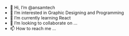 - 👋 Hi, I’m @ansamtech
- 👀 I’m interested in Graphic Designing and Programming
- 🌱 I’m currently learning React
- 💞️ I’m looking to collaborate on ...
- 📫 How to reach me ...

<!---
ansamtech/ansamtech is a ✨ special ✨ repository because its `README.md` (this file) appears on your GitHub profile.
You can click the Preview link to take a look at your changes.
--->
